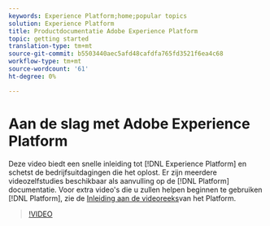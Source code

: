 ```yaml
---
keywords: Experience Platform;home;popular topics
solution: Experience Platform
title: Productdocumentatie Adobe Experience Platform
topic: getting started
translation-type: tm+mt
source-git-commit: b5503440aec5afd48cafdfa765fd3521f6ea4c68
workflow-type: tm+mt
source-wordcount: '61'
ht-degree: 0%

---
```



# Aan de slag met Adobe Experience Platform

Deze video biedt een snelle inleiding tot [!DNL Experience Platform] en schetst de bedrijfsuitdagingen die het oplost. Er zijn meerdere videozelfstudies beschikbaar als aanvulling op de [!DNL Platform] documentatie. Voor extra video&#39;s die u zullen helpen beginnen te gebruiken [!DNL Platform], zie de [Inleiding aan de videoreeks](https://docs.adobe.com/content/help/en/platform-learn/tutorials/intro-to-platform/overview.html)van het Platform.

>[!VIDEO](https://video.tv.adobe.com/v/32797?quality=12&learn=on)